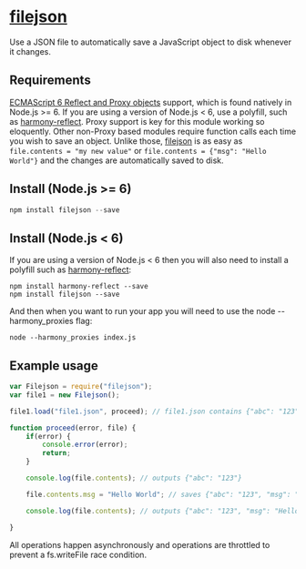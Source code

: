 # [filejson](https://github.com/bchr02/filejson)
Use a JSON file to automatically save a JavaScript object to disk whenever it changes.

## Requirements
[ECMAScript 6 Reflect and Proxy objects](https://developer.mozilla.org/en-US/docs/Web/JavaScript/Reference/Global_Objects/Proxy)  support, which is found natively in Node.js >= 6. If you are using a version of Node.js < 6, use a polyfill, such as [harmony-reflect](https://github.com/tvcutsem/harmony-reflect). Proxy support is key for this module working so eloquently. Other non-Proxy based modules require function calls each time you wish to save an object. Unlike those, [filejson](https://github.com/bchr02/filejson) is as easy as ```file.contents = "my new value"``` or ```file.contents = {"msg": "Hello World"}``` and the changes are automatically saved to disk.

## Install (Node.js >= 6)
```javascript
npm install filejson --save
```

## Install (Node.js < 6)
If you are using a version of Node.js < 6 then you will also need to install a polyfill such as [harmony-reflect](https://github.com/tvcutsem/harmony-reflect):
```
npm install harmony-reflect --save
npm install filejson --save
```
And then when you want to run your app you will need to use the node --harmony_proxies flag:
```
node --harmony_proxies index.js
```

## Example usage
```javascript
var Filejson = require("filejson");
var file1 = new Filejson();

file1.load("file1.json", proceed); // file1.json contains {"abc": "123"}

function proceed(error, file) {
    if(error) {
        console.error(error);
        return;
    }

    console.log(file.contents); // outputs {"abc": "123"}

    file.contents.msg = "Hello World"; // saves {"abc": "123", "msg": "Hello World"} to file1.json.

    console.log(file.contents); // outputs {"abc": "123", "msg": "Hello World"}

}
```

All operations happen asynchronously and operations are throttled to prevent a fs.writeFile race condition.
